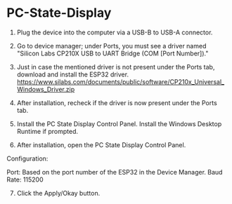 # PC-State-Display

1. Plug the device into the computer via a USB-B to USB-A connector.

2. Go to device manager; under Ports, you must see a driver named "Silicon Labs CP210X USB to UART Bridge (COM [Port Number])."

3. Just in case the mentioned driver is not present under the Ports tab, download and install the ESP32 driver. https://www.silabs.com/documents/public/software/CP210x_Universal_Windows_Driver.zip

4. After installation, recheck if the driver is now present under the Ports tab.

5. Install the PC State Display Control Panel. Install the Windows Desktop Runtime if prompted.

6. After installation, open the PC State Display Control Panel.

Configuration:

Port: Based on the port number of the ESP32 in the Device Manager.
Baud Rate: 115200


7. Click the Apply/Okay button.
